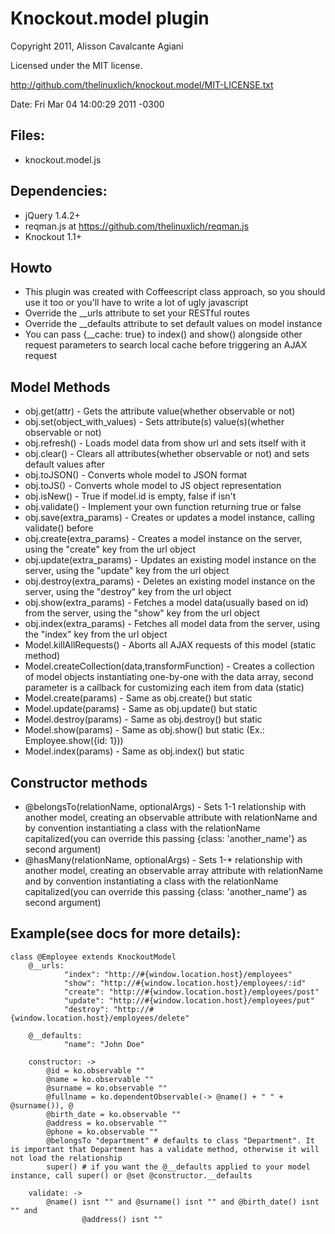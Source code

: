 # Knockout.model plugin
Copyright 2011, Alisson Cavalcante Agiani

Licensed under the MIT license.

http://github.com/thelinuxlich/knockout.model/MIT-LICENSE.txt

Date: Fri Mar 04 14:00:29 2011 -0300

## Files:
* knockout.model.js

## Dependencies:
* jQuery 1.4.2+
* reqman.js at https://github.com/thelinuxlich/reqman.js
* Knockout 1.1+

## Howto
* This plugin was created with Coffeescript class approach, so you should use it too or you'll have to write a lot of ugly javascript
* Override the __urls attribute to set your RESTful routes
* Override the __defaults attribute to set default values on model instance
* You can pass {__cache: true} to index() and show() alongside other request parameters to search local cache before triggering an AJAX request

## Model Methods
* obj.get(attr) - Gets the attribute value(whether observable or not)
* obj.set(object_with_values) - Sets attribute(s) value(s)(whether observable or not)
* obj.refresh() - Loads model data from show url and sets itself with it
* obj.clear() - Clears all attributes(whether observable or not) and sets default values after
* obj.toJSON() - Converts whole model to JSON format
* obj.toJS() - Converts whole model to JS object representation
* obj.isNew() - True if model.id is empty, false if isn't
* obj.validate() - Implement your own function returning true or false
* obj.save(extra_params) - Creates or updates a model instance, calling validate() before
* obj.create(extra_params) - Creates a model instance on the server, using the "create" key from the url object
* obj.update(extra_params) - Updates an existing model instance on the server, using the "update" key from the url object
* obj.destroy(extra_params) - Deletes an existing model instance on the server, using the "destroy" key from the url object
* obj.show(extra_params) - Fetches a model data(usually based on id) from the server, using the "show" key from the url object
* obj.index(extra_params) - Fetches all model data from the server, using the "index" key from the url object
* Model.killAllRequests() - Aborts all AJAX requests of this model (static method)
* Model.createCollection(data,transformFunction) - Creates a collection of model objects instantiating one-by-one with the data array, second parameter is a callback for customizing each item from data (static)
* Model.create(params) - Same as obj.create() but static
* Model.update(params) - Same as obj.update() but static
* Model.destroy(params) - Same as obj.destroy() but static
* Model.show(params) - Same as obj.show() but static (Ex.: Employee.show({id: 1}))
* Model.index(params) - Same as obj.index() but static

## Constructor methods
* @belongsTo(relationName, optionalArgs) - Sets 1-1 relationship with another model, creating an observable attribute with relationName and by convention instantiating a class with the relationName capitalized(you can override this passing {class: 'another_name'} as second argument)
* @hasMany(relationName, optionalArgs) - Sets 1-* relationship with another model, creating an observable array attribute with relationName and by convention instantiating a class with the relationName capitalized(you can override this passing {class: 'another_name'} as second argument)

## Example(see docs for more details):
    class @Employee extends KnockoutModel
        @__urls:
                "index": "http://#{window.location.host}/employees"
                "show": "http://#{window.location.host}/employees/:id"
                "create": "http://#{window.location.host}/employees/post"
                "update": "http://#{window.location.host}/employees/put"
                "destroy": "http://#{window.location.host}/employees/delete"

        @__defaults:
                "name": "John Doe"

        constructor: ->
            @id = ko.observable ""
            @name = ko.observable ""
            @surname = ko.observable ""
            @fullname = ko.dependentObservable(-> @name() + " " + @surname()), @
            @birth_date = ko.observable ""
            @address = ko.observable ""
            @phone = ko.observable ""
            @belongsTo "department" # defaults to class "Department". It is important that Department has a validate method, otherwise it will not load the relationship
            super() # if you want the @__defaults applied to your model instance, call super() or @set @constructor.__defaults

        validate: ->
            @name() isnt "" and @surname() isnt "" and @birth_date() isnt "" and
                    @address() isnt ""

